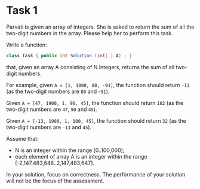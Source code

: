 # Task 1

Parvati is given an array of integers. She is asked to return the sum of all the two-digit numbers in the array. Please help her to perform this task.

Write a function:

``` c#
class Task { public int Solution (int[ ] A) ; }
```

that, given an array A consisting of N integers, returns the sum of all two-digit numbers.

For example, given `A = [1, 1000, 80, -91]`, the function should return `-11` (as the two-digit numbers are `80` and -`91`).

Given `A = [47, 1900, 1, 90, 45]`, the function should return `182` (as the two-digit numbers are `47`, `90` and `45`).

Given `A = [-13, 1900, 1, 100, 45]`, the function should return `32` (as the two-digit numbers are `-13` and `45`).

Assume that:

* N is an integer within the range [0..100,000];
* each element of array A is an integer within the range [-2,147,483,648..2,147,483,647].

In your solution, focus on correctness. The performance of your solution will not be the focus of the assessment.
